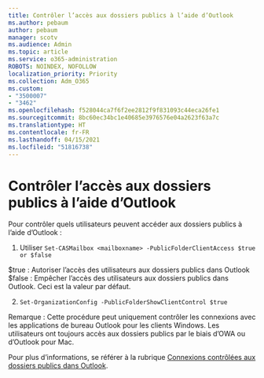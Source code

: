 ```yaml
---
title: Contrôler l’accès aux dossiers publics à l’aide d’Outlook
ms.author: pebaum
author: pebaum
manager: scotv
ms.audience: Admin
ms.topic: article
ms.service: o365-administration
ROBOTS: NOINDEX, NOFOLLOW
localization_priority: Priority
ms.collection: Adm_O365
ms.custom:
- "3500007"
- "3462"
ms.openlocfilehash: f528044ca7f6f2ee2812f9f831093c44eca26fe1
ms.sourcegitcommit: 8bc60ec34bc1e40685e3976576e04a2623f63a7c
ms.translationtype: HT
ms.contentlocale: fr-FR
ms.lasthandoff: 04/15/2021
ms.locfileid: "51816738"
---
```

# <a name="control-access-to-public-folders-using-outlook"></a>Contrôler l’accès aux dossiers publics à l’aide d’Outlook

Pour contrôler quels utilisateurs peuvent accéder aux dossiers publics à l’aide d’Outlook :

1. Utiliser `Set-CASMailbox <mailboxname> -PublicFolderClientAccess $true or $false`

$true : Autoriser l’accès des utilisateurs aux dossiers publics dans Outlook  
$false : Empêcher l’accès des utilisateurs aux dossiers publics dans Outlook. Ceci est la valeur par défaut.  

2. `Set-OrganizationConfig -PublicFolderShowClientControl $true`

Remarque : Cette procédure peut uniquement contrôler les connexions avec les applications de bureau Outlook pour les clients Windows. Les utilisateurs ont toujours accès aux dossiers publics par le biais d’OWA ou d’Outlook pour Mac.

Pour plus d’informations, se référer à la rubrique [Connexions contrôlées aux dossiers publics dans Outlook](https://aka.ms/controlpf).
